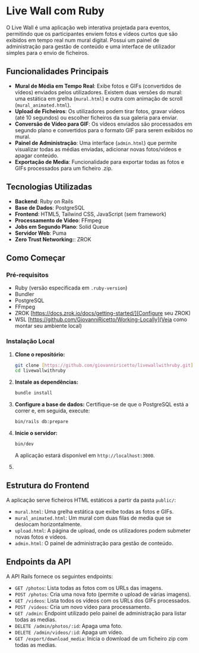 # Live Wall com Ruby

O Live Wall é uma aplicação web interativa projetada para eventos, permitindo que os participantes enviem fotos e vídeos curtos que são exibidos em tempo real num mural digital. Possui um painel de administração para gestão de conteúdo e uma interface de utilizador simples para o envio de ficheiros.

## Funcionalidades Principais

* **Mural de Média em Tempo Real**: Exibe fotos e GIFs (convertidos de vídeos) enviados pelos utilizadores. Existem duas versões do mural: uma estática em grelha (`mural.html`) e outra com animação de scroll (`mural_animated.html`).
* **Upload de Ficheiros**: Os utilizadores podem tirar fotos, gravar vídeos (até 10 segundos) ou escolher ficheiros da sua galeria para enviar.
* **Conversão de Vídeo para GIF**: Os vídeos enviados são processados em segundo plano e convertidos para o formato GIF para serem exibidos no mural.
* **Painel de Administração**: Uma interface (`admin.html`) que permite visualizar todas as médias enviadas, adicionar novas fotos/vídeos e apagar conteúdo.
* **Exportação de Media**: Funcionalidade para exportar todas as fotos e GIFs processados para um ficheiro .zip.

## Tecnologias Utilizadas

* **Backend**: Ruby on Rails
* **Base de Dados**: PostgreSQL
* **Frontend**: HTML5, Tailwind CSS, JavaScript (sem framework)
* **Processamento de Vídeo**: FFmpeg
* **Jobs em Segundo Plano**: Solid Queue
* **Servidor Web**: Puma
* **Zero Trust Networking:**: ZROK

## Como Começar

### Pré-requisitos

* Ruby (versão especificada em `.ruby-version`)
* Bundler
* PostgreSQL
* FFmpeg
* ZROK [https://docs.zrok.io/docs/getting-started/](Configure seu ZROK)
* WSL [https://github.com/GiovanniRicetto/Working-Locally](Veja como montar seu ambiente local)

### Instalação Local

1.  **Clone o repositório:**
    ```bash
    git clone [https://github.com/giovanniricetto/livewallwithruby.git](https://github.com/giovanniricetto/livewallwithruby.git)
    cd livewallwithruby
    ```

2.  **Instale as dependências:**
    ```bash
    bundle install
    ```

3.  **Configure a base de dados:**
    Certifique-se de que o PostgreSQL está a correr e, em seguida, execute:
    ```bash
    bin/rails db:prepare
    ```

4.  **Inicie o servidor:**
    ```bash
    bin/dev
    ```
    A aplicação estará disponível em `http://localhost:3000`.

5. 

## Estrutura do Frontend

A aplicação serve ficheiros HTML estáticos a partir da pasta `public/`:

* `mural.html`: Uma grelha estática que exibe todas as fotos e GIFs.
* `mural_animated.html`: Um mural com duas filas de media que se deslocam horizontalmente.
* `upload.html`: A página de upload, onde os utilizadores podem submeter novas fotos e vídeos.
* `admin.html`: O painel de administração para gestão de conteúdo.

## Endpoints da API

A API Rails fornece os seguintes endpoints:

* `GET /photos`: Lista todas as fotos com os URLs das imagens.
* `POST /photos`: Cria uma nova foto (permite o upload de várias imagens).
* `GET /videos`: Lista todos os vídeos com os URLs dos GIFs processados.
* `POST /videos`: Cria um novo vídeo para processamento.
* `GET /admin`: Endpoint utilizado pelo painel de administração para listar todas as medias.
* `DELETE /admin/photos/:id`: Apaga uma foto.
* `DELETE /admin/videos/:id`: Apaga um vídeo.
* `GET /export/download_media`: Inicia o download de um ficheiro zip com todas as medias.